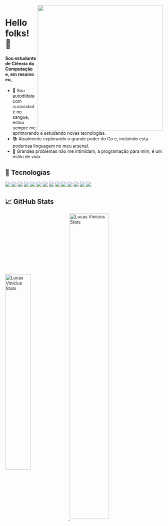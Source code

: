 <img src="https://camo.githubusercontent.com/63371d36886ee658f5a97401f393e1ab1684b2fd3de674b8f5efc7d410b2a3d0/68747470733a2f2f6d656469612e67697068792e636f6d2f6d656469612f57556c706c634d704f43456d5447427442572f67697068792e676966" width="400px" align="right">

# Hello folks! 👋

#### Sou estudante de Ciência da Computação e, em resumo eu,

- 🔭 Sou autodidata com curiosidade no sangue, estou sempre me aprimorando e estudando novas tecnologias.
- 📚 Atualmente explorando o grande poder do Go e, incluindo esta poderosa linguagem no meu arsenal.
- 🎯 Grandes problemas não me intimidam, a programação para mim, é um estilo de vida.

## 🔧 Tecnologias

![](https://img.shields.io/badge/OS-Windows-informational?style=flat&logo=windows&logoColor=white&color=6959CD)
![](https://img.shields.io/badge/OS-Linux-informational?style=flat&logo=linux&logoColor=white&color=6959CD)
![](https://img.shields.io/badge/Editor-VSCode-informational?style=flat&logo=visual-studio&logoColor=white&color=6959CD)
![](https://img.shields.io/badge/Code-Go-informational?style=flat&logo=go&logoColor=white&color=6959CD)
![](https://img.shields.io/badge/Code-Python-informational?style=flat&logo=python&logoColor=white&color=6959CD)
![](https://img.shields.io/badge/Framework-Flask-informational?style=flat&logo=flask&logoColor=white&color=6959CD)
![](https://img.shields.io/badge/Framework-Django-informational?style=flat&logo=django&logoColor=white&color=6959CD)
![](https://img.shields.io/badge/Code-JavaScript-informational?style=flat&logo=javascript&logoColor=white&color=6959CD)
![](https://img.shields.io/badge/Library-ReactJs-informational?style=flat&logo=react&logoColor=white&color=6959CD)
![](https://img.shields.io/badge/Framework-React_Native-informational?style=flat&logo=react&logoColor=white&color=6959CD)
![](https://img.shields.io/badge/Framework-Angular-informational?style=flat&logo=angular&logoColor=white&color=6959CD)
![](https://img.shields.io/badge/Tools-Docker-informational?style=flat&logo=docker&logoColor=white&color=6959CD)
![](https://img.shields.io/badge/Database-Postgresql-informational?style=flat&logo=postgresql&logoColor=white&color=6959CD)
![](https://img.shields.io/badge/Database-MongoDB-informational?style=flat&logo=mongodb&logoColor=white&color=6959CD)

## 📈 GitHub Stats

<a href="https://github.com/lucasviinic/lucasviinic">
  <img width="40%" align="center" src="https://github-readme-stats.vercel.app/api/top-langs/?username=lucasviinic&theme=tokyonight&layout=compact" alt="Lucas Vinícius Stats" />
</a>
<a href="https://github.com/lucasviinic/lucasviinic">
  <img width="50%" align="center" src="https://github-readme-stats.vercel.app/api?username=lucasviinic&theme=tokyonight&show_icons=true&line_height=23" alt="Lucas Vinícius Stats" />
</a>
